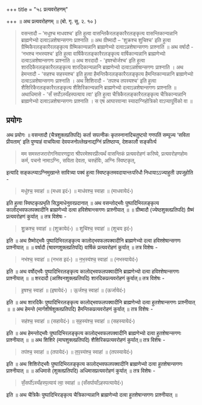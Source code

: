 +++
title = "५८ प्रत्यवरोहणम्"

+++
॥ अथ प्रत्यवरोहणम् ॥ (बो. गृ. सू. २. १० ) 

> वसन्तादौ – 'मधुश्च माधवश्च' इति हुत्वा वासन्तिकैरलङ्कारैरलङ्कृत्य वासन्तिकान्यन्नानि ब्राह्मणेभ्यो दत्वाऽन्नशेषान्सगणः प्राश्नाति ॥ अथ ग्रीष्मादौ – 'शुक्रश्च शुचिश्च' इति हुत्वा ग्रैष्मिकैरलङ्कारैरलङ्कृत्य ग्रैष्मिकान्यन्नानि ब्राह्मणेभ्यो दत्वाऽन्नशेषान्सगणः प्राश्नाति ॥ अथ वर्षादौ - ‘नभश्च नभस्यश्च' इति हुत्वा वार्षिकैरलङ्कारैरलङ्कृत्य वार्षिकान्यन्नानि ब्राह्मणेभ्यो दत्वाऽन्नशेषान्सगणः प्राश्नाति ॥ अथ शरदादौ - 'इषश्चोर्जश्च' इति हुत्वा शारदिकैरलङ्कारैरलङ्कृत्य शारदिकान्यन्नानि ब्राह्मणेभ्यो दत्वाऽन्नशेषान्सगणः प्राश्नाति । अथ हेमन्तादौ - 'सहश्च सहस्यश्च' इति हुत्वा हैमन्तिकैरलङ्कारैरलङ्कृत्य हैमन्तिकान्यन्नानि ब्राह्मणेभ्यो दत्वाऽन्नशेषान्सगणः प्राश्नाति । अथ शिशिरादौ - 'तपश्च तपस्यश्च' इति हुत्वा शैशिरिकैरलङ्कारैरलङ्कृत्य शैशिरिकान्यन्नानि ब्राह्मणेभ्यो दत्वाऽन्नशेषान्सगणः प्राश्नाति ॥ अथाधिमासे - 'सँ सर्पोऽस्यँहस्पत्याय त्वा' इति हुत्वा चैत्रिकैरलङ्कारैरलङ्कृत्य चैत्रिकान्यन्नानि ब्राह्मणेभ्यो दत्वाऽन्नशेषान्सगणः प्राश्नाति । स एष आघारवान्वा स्यादाग्निहोत्रिको वाऽप्यापूर्विको वा ॥

## प्रयोगः

अथ प्रयोगः ॥ वसन्तादौ (चैत्रशुक्लप्रतिपदि) कर्ता सपत्नीकः कृतस्नानादिचतुष्टयो गणपतिं सम्पूज्य ‘सविता प्रीयताम्' इति पुण्याहं वाचयित्वा देवयजनोल्लेखनाद्यग्निं प्रतिष्ठाप्य, देशकालौ सङ्कीर्त्य 

> मम समस्तजरारोगनिवारणद्वारा श्रीपरमेश्वरप्रीत्यर्थं वासन्तिकं प्रत्यवरोहणं करिष्ये, प्रत्यवरोहणहोमः कर्म, पचनो नामाऽग्निः, सविता देवता, चरुर्हविः, अग्निः स्विष्टकृत्, 

इत्यादि सङ्कल्प्याऽग्निमुखान्ते सावित्र्या पक्वं हुत्वा स्विष्टकृतमवदायान्तःपरिधौ निधायाऽऽज्याहुती उपजुहोति - 

> मधु॑श्च॒ स्वाहा॑ ॥ (मधव इदं॰) ॥ माध॑वश्च॒ स्वाहा ॥ (माधवायेदं॰)

इति हुत्वा स्विष्टकृत्प्रभृति सिद्धमाधेनुवरप्रदानात् ॥ अथ वसन्तोद्भवैः पुष्पादिभिरलङ्कृत्य कालोद्भवफलपक्वादीनि ब्राह्मणेभ्यो दत्वा हविशेषान्त्सगणः प्राश्नीयात् ॥ ॥ ग्रीष्मादौ (ज्येष्ठशुक्लप्रतिपदि) ग्रैष्मं प्रत्यवरोहणं कुर्यात् ॥ तत्र विशेषः - 

> शु॒क्रश्च॒ स्वाहा॑ ॥ (शुक्रायेदं॰) ॥ शुचि॑श्च॒ स्वाहा॑ ॥ (शुचय इदं॰)

इति ॥ अथ ग्रैष्मोद्भवैः पुष्पादिभिरलङ्कृत्य कालोद्भवफलपक्वादीनि ब्राह्मणेभ्यो दत्वा हविश्शेषान्सगणः प्राश्नीयात् ॥ ॥ वर्षादौ (श्रावणशुक्लप्रतिपदि) वार्षिकं प्रत्यवरोहणं कुर्यात् ॥ तत्र विशेषः - 

> नभ॑श्च॒ स्वाहा॑ ॥ (नभस इदं॰) ॥ न॒भ॒स्य॑श्च॒ स्वाहा॑ ॥ (नभस्यायेदं॰)

इति ॥ अथ वर्षोद्भवैः पुष्पादिभिरलङ्कृत्य कालोद्भवफलपक्वादीनि ब्राह्मणेभ्यो दत्वा हविश्शेषान्सगणः प्राश्नीयात् ॥ ॥ शरदादौ (आश्विनशुक्लप्रतिपदि) शारदिकप्रत्यवरोहणं कुर्यात्॥ तत्र विशेषः - 

> इ॒षश्च॒ स्वाहा॑ ॥ (इषायेदं॰) । ऊ॒र्जश्च॒ स्वाहा॑ ॥ (ऊर्जायेदं॰)

इति ॥ अथ शारदिकैः पुष्पादिभिरलङ्कृत्य कालोद्भवफलपक्वादीनि ब्राह्मणेभ्यो दत्वा हुतशेषान्सगणः प्राश्नीयात् ॥ ॥ अथ हेमन्ते (मार्गशीर्षशुक्लप्रतिपदि) हैमन्तिकप्रत्यवरोहणं कुर्यात् ॥ तत्र विशेषः - 

> सह॑श्च॒ स्वाहा॑ ॥ (सहायेदं॰) ॥ स॒ह॒स्य॑श्च॒ स्वाहा॑ ॥ (सहस्यायेदं॰) 

इति ॥ अथ हेमन्तोद्भवैः पुष्पादिभिरलङ्कृत्य कालोद्भवफलपक्वादीनि ब्राह्मणेभ्यो दत्वा हुतशेषान्सगणः प्राश्नीयात् ॥ ॥ अथ शिशिरे (माघशुक्लप्रतिपदि) शैशिरिकप्रत्यवरोहणं कुर्यात्॥ तत्र विशेषः - 

> तप॑श्च॒ स्वाहा॑ ॥ (तपायेदं॰) ॥ त॒प॒स्य॑श्च॒ स्वाहा॑ ॥ (तपस्यायेदं॰)

इति ॥ अथ शिशिरोद्भवैः पुष्पादिभिरलङ्कृत्य कालोद्भवफलपक्वादीनि  ब्राह्मणेभ्यो दत्वा हुतशेषान्सगणः प्राश्नीयात् ॥ ॥ अधिमासे (शुक्लप्रतिपदि) अधिमासप्रत्यवरोहणं कुर्यात् ॥ तत्र विशेषः - 

> सँ॒सर्पो॑ऽस्यँहस्प॒त्याय॑ त्वा॒ स्वाहा॑ ॥ (सँसर्पायाँऽहस्पत्यायेदं॰) 

इति ॥ अथ चैत्रिकैः पुष्पादिभिरङ्कृत्य चैत्रिकान्यन्नानि ब्राह्मणेभ्यो दत्वा हुतशेषान्सगणः प्राश्नीयात् ॥